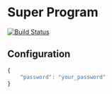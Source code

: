 # Super Program
[![Build Status](https://travis-ci.org/qlurkin/SuperProgram.svg?branch=master)](https://travis-ci.org/qlurkin/SuperProgram)

## Configuration

```javascript
{
	"password": "your_password"
}
```